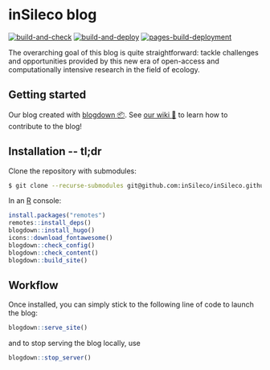 # inSileco blog
[![build-and-check](https://github.com/inSileco/inSileco.github.io/actions/workflows/R-BUILD-CHECK.yml/badge.svg)](https://github.com/inSileco/inSileco.github.io/actions/workflows/R-BUILD-CHECK.yml)
[![build-and-deploy](https://github.com/inSileco/inSileco.github.io/actions/workflows/R-BUILD-DEPLOY.yml/badge.svg)](https://github.com/inSileco/inSileco.github.io/actions/workflows/R-BUILD-DEPLOY.yml)
[![pages-build-deployment](https://github.com/inSileco/inSileco.github.io/actions/workflows/pages/pages-build-deployment/badge.svg)](https://github.com/inSileco/inSileco.github.io/actions/workflows/pages/pages-build-deployment)

The overarching goal of this blog is quite straightforward: tackle challenges
and opportunities provided by this new era of open-access and computationally
intensive research in the field of ecology.


## Getting started

Our blog created with [blogdown :package:](https://bookdown.org/yihui/blogdown/). See [our wiki :book:](https://github.com/inSileco/inSileco.github.io/wiki/GetStarted) to learn how to contribute to the blog!


## Installation -- tl;dr 

Clone the repository with submodules: 

```sh 
$ git clone --recurse-submodules git@github.com:inSileco/inSileco.github.io.git
```

In an [R](https://www.r-project.org/) console:

```R
install.packages("remotes")
remotes::install_deps()
blogdown::install_hugo()
icons::download_fontawesome()
blogdown::check_config()
blogdown::check_content()
blogdown::build_site()
```

## Workflow 

Once installed, you can simply stick to the following line of code to launch the blog:

```R
blogdown::serve_site()
```

and to stop serving the blog locally,  use 

```R
blogdown::stop_server()
```

